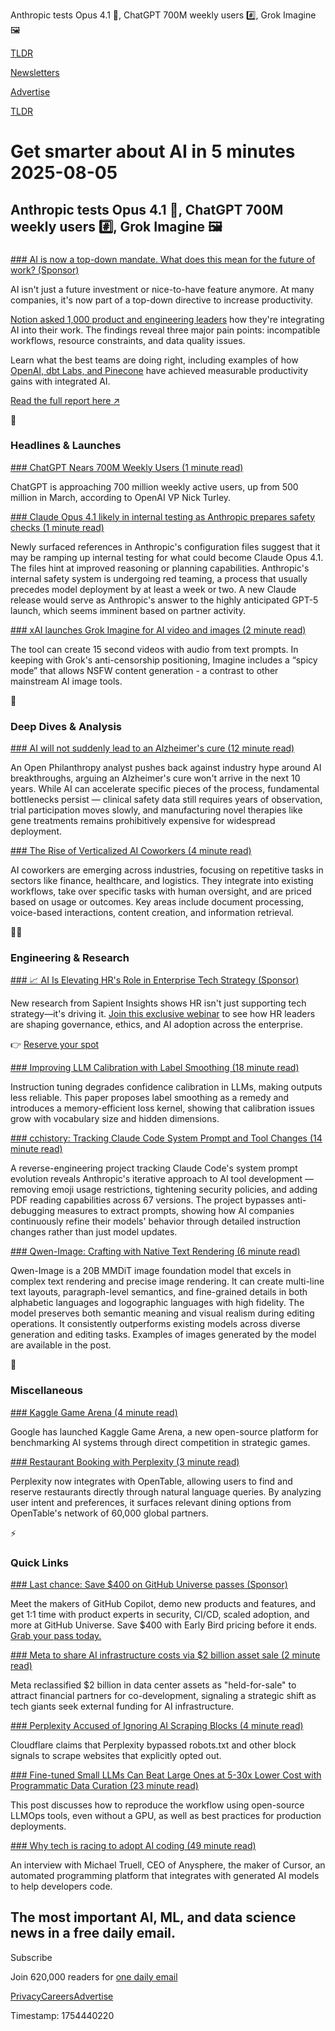Anthropic tests Opus 4.1 🤖, ChatGPT 700M weekly users #️⃣, Grok Imagine 🖼️

[TLDR](/)

[Newsletters](/newsletters)

[Advertise](https://advertise.tldr.tech/)

[TLDR](/)

# Get smarter about AI in 5 minutes 2025-08-05

## Anthropic tests Opus 4.1 🤖, ChatGPT 700M weekly users #️⃣, Grok Imagine 🖼️

### 

[### AI is now a top-down mandate. What does this mean for the future of work? (Sponsor)](https://info.notion.so/resources/why-the-future-of-work-depends-on-ai?utm_source=newsletter&amp;utm_medium=TLDR&amp;utm_content=notion-ai-for-work-research-report&amp;utm_campaign=2025Q2_notion-ai-for-work-research-report)

AI isn't just a future investment or nice-to-have feature anymore. At many companies, it's now part of a top-down directive to increase productivity.

[Notion asked 1,000 product and engineering leaders](https://info.notion.so/resources/why-the-future-of-work-depends-on-ai?utm_source=newsletter&utm_medium=TLDR&utm_content=notion-ai-for-work-research-report&utm_campaign=2025Q2_notion-ai-for-work-research-report) how they're integrating AI into their work. The findings reveal three major pain points: incompatible workflows, resource constraints, and data quality issues.

Learn what the best teams are doing right, including examples of how [OpenAI, dbt Labs, and Pinecone](https://info.notion.so/resources/why-the-future-of-work-depends-on-ai?utm_source=newsletter&utm_medium=TLDR&utm_content=notion-ai-for-work-research-report&utm_campaign=2025Q2_notion-ai-for-work-research-report) have achieved measurable productivity gains with integrated AI.

[Read the full report here ↗️](https://info.notion.so/resources/why-the-future-of-work-depends-on-ai?utm_source=newsletter&utm_medium=TLDR&utm_content=notion-ai-for-work-research-report&utm_campaign=2025Q2_notion-ai-for-work-research-report)

🚀

### Headlines & Launches

[### ChatGPT Nears 700M Weekly Users (1 minute read)](https://threadreaderapp.com/thread/1952385556664520875.html?utm_source=tldrai)

ChatGPT is approaching 700 million weekly active users, up from 500 million in March, according to OpenAI VP Nick Turley.

[### Claude Opus 4.1 likely in internal testing as Anthropic prepares safety checks (1 minute read)](https://www.testingcatalog.com/claude-4-1-likely-in-internal-testing-as-anthropic-prepares-safety-checks/?utm_source=tldrai)

Newly surfaced references in Anthropic's configuration files suggest that it may be ramping up internal testing for what could become Claude Opus 4.1. The files hint at improved reasoning or planning capabilities. Anthropic's internal safety system is undergoing red teaming, a process that usually precedes model deployment by at least a week or two. A new Claude release would serve as Anthropic's answer to the highly anticipated GPT-5 launch, which seems imminent based on partner activity.

[### xAI launches Grok Imagine for AI video and images (2 minute read)](https://mashable.com/article/xai-grok-imagine?utm_source=tldrai)

The tool can create 15 second videos with audio from text prompts. In keeping with Grok's anti-censorship positioning, Imagine includes a “spicy mode” that allows NSFW content generation - a contrast to other mainstream AI image tools.

🧠

### Deep Dives & Analysis

[### AI will not suddenly lead to an Alzheimer's cure (12 minute read)](https://blog.jacobtrefethen.com/ai-san-francisco/?utm_source=tldrai)

An Open Philanthropy analyst pushes back against industry hype around AI breakthroughs, arguing an Alzheimer's cure won't arrive in the next 10 years. While AI can accelerate specific pieces of the process, fundamental bottlenecks persist — clinical safety data still requires years of observation, trial participation moves slowly, and manufacturing novel therapies like gene treatments remains prohibitively expensive for widespread deployment.

[### The Rise of Verticalized AI Coworkers (4 minute read)](https://www.tanayj.com/p/the-rise-of-verticalized-ai-coworkers?utm_source=tldrai)

AI coworkers are emerging across industries, focusing on repetitive tasks in sectors like finance, healthcare, and logistics. They integrate into existing workflows, take over specific tasks with human oversight, and are priced based on usage or outcomes. Key areas include document processing, voice-based interactions, content creation, and information retrieval.

👨‍💻

### Engineering & Research

[### 📈 AI Is Elevating HR's Role in Enterprise Tech Strategy (Sponsor)](https://betterworks.registration.goldcast.io/webinar/caaeea49-1e11-4afb-9967-e95e01d21a52?__hstc=195192115.1ebe8892ae14cbe1789fb7ba93d71fc1.1722356286832.1752786997058.1753192530250.300&amp;__hssc=195192115.1.1753192530250&amp;__hsfp=1666919083?utm_source=sponsored&amp;utm_medium=email-marketing&amp;utm_campaign=fy26q2-amer-fm-wbn-sapient-insights-august-pf-webinar&amp;utm_term=TLDR-AI-Secondary-1)

New research from Sapient Insights shows HR isn't just supporting tech strategy—it's driving it. [Join this exclusive webinar](https://betterworks.registration.goldcast.io/webinar/caaeea49-1e11-4afb-9967-e95e01d21a52?__hstc=195192115.1ebe8892ae14cbe1789fb7ba93d71fc1.1722356286832.1752786997058.1753192530250.300&__hssc=195192115.1.1753192530250&__hsfp=1666919083?utm_source=sponsored&utm_medium=email-marketing&utm_campaign=fy26q2-amer-fm-wbn-sapient-insights-august-pf-webinar&utm_term=TLDR-AI-Secondary-1) to see how HR leaders are shaping governance, ethics, and AI adoption across the enterprise.

👉 [Reserve your spot](https://betterworks.registration.goldcast.io/webinar/caaeea49-1e11-4afb-9967-e95e01d21a52)

[### Improving LLM Calibration with Label Smoothing (18 minute read)](https://arxiv.org/abs/2508.00264?utm_source=tldrai)

Instruction tuning degrades confidence calibration in LLMs, making outputs less reliable. This paper proposes label smoothing as a remedy and introduces a memory-efficient loss kernel, showing that calibration issues grow with vocabulary size and hidden dimensions.

[### cchistory: Tracking Claude Code System Prompt and Tool Changes (14 minute read)](https://mariozechner.at/posts/2025-08-03-cchistory/?utm_source=tldrai)

A reverse-engineering project tracking Claude Code's system prompt evolution reveals Anthropic's iterative approach to AI tool development — removing emoji usage restrictions, tightening security policies, and adding PDF reading capabilities across 67 versions. The project bypasses anti-debugging measures to extract prompts, showing how AI companies continuously refine their models' behavior through detailed instruction changes rather than just model updates.

[### Qwen-Image: Crafting with Native Text Rendering (6 minute read)](https://qwenlm.github.io/blog/qwen-image/?utm_source=tldrai)

Qwen-Image is a 20B MMDiT image foundation model that excels in complex text rendering and precise image rendering. It can create multi-line text layouts, paragraph-level semantics, and fine-grained details in both alphabetic languages and logographic languages with high fidelity. The model preserves both semantic meaning and visual realism during editing operations. It consistently outperforms existing models across diverse generation and editing tasks. Examples of images generated by the model are available in the post.

🎁

### Miscellaneous

[### Kaggle Game Arena (4 minute read)](https://blog.google/technology/ai/kaggle-game-arena/?utm_source=tldrai)

Google has launched Kaggle Game Arena, a new open-source platform for benchmarking AI systems through direct competition in strategic games.

[### Restaurant Booking with Perplexity (3 minute read)](https://www.perplexity.ai/hub/blog/book-a-table-with-perplexity-and-opentable?utm_source=tldrai)

Perplexity now integrates with OpenTable, allowing users to find and reserve restaurants directly through natural language queries. By analyzing user intent and preferences, it surfaces relevant dining options from OpenTable's network of 60,000 global partners.

⚡️

### Quick Links

[### Last chance: Save $400 on GitHub Universe passes (Sponsor)](https://githubuniverse.com/?utm_source=TLDR&amp;utm_medium=Newsletter&amp;utm_campaign=08_05)

Meet the makers of GitHub Copilot, demo new products and features, and get 1:1 time with product experts in security, CI/CD, scaled adoption, and more at GitHub Universe. Save $400 with Early Bird pricing before it ends. [Grab your pass today.](https://githubuniverse.com/?utm_source=TLDR&utm_medium=Newsletter&utm_campaign=08_05)

[### Meta to share AI infrastructure costs via $2 billion asset sale (2 minute read)](https://www.reuters.com/business/meta-share-ai-infrastructure-costs-via-2-billion-asset-sale-2025-08-01/?utm_source=tldrai)

Meta reclassified $2 billion in data center assets as "held-for-sale" to attract financial partners for co-development, signaling a strategic shift as tech giants seek external funding for AI infrastructure.

[### Perplexity Accused of Ignoring AI Scraping Blocks (4 minute read)](https://techcrunch.com/2025/08/04/perplexity-accused-of-scraping-websites-that-explicitly-blocked-ai-scraping/?utm_source=tldrai)

Cloudflare claims that Perplexity bypassed robots.txt and other block signals to scrape websites that explicitly opted out.

[### Fine-tuned Small LLMs Can Beat Large Ones at 5-30x Lower Cost with Programmatic Data Curation (23 minute read)](https://www.tensorzero.com/blog/fine-tuned-small-llms-can-beat-large-ones-at-5-30x-lower-cost-with-programmatic-data-curation/?utm_source=tldrai)

This post discusses how to reproduce the workflow using open-source LLMOps tools, even without a GPU, as well as best practices for production deployments.

[### Why tech is racing to adopt AI coding (49 minute read)](https://www.theverge.com/decoder-podcast-with-nilay-patel/715267/anysphere-ceo-michael-truell-cursor-ai-automate-programming-interview?utm_source=tldrai)

An interview with Michael Truell, CEO of Anysphere, the maker of Cursor, an automated programming platform that integrates with generated AI models to help developers code.

## The most important AI, ML, and data science news in a free daily email.

Subscribe

Join 620,000 readers for [one daily email](/api/latest/ai)

[Privacy](/privacy)[Careers](https://jobs.ashbyhq.com/tldr.tech)[Advertise](/ai/advertise)

Timestamp: 1754440220
